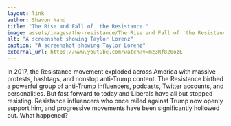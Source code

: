 ```yaml
---
layout: link
author: Shavon Nand
title: "The Rise and Fall of 'the Resistance'"
image: assets/images/the-resistance/The Rise and Fall of 'the Resistance' - YouTube - 0-24-30.jpeg
alt: "A screenshot showing Taylor Lorenz"
caption: "A screenshot showing Taylor Lorenz"
external_url: https://www.youtube.com/watch?v=mz3Rf820ozE
---
```


In 2017, the Resistance movement exploded across America with massive protests, hashtags, and nonstop anti-Trump content. The Resistance birthed a powerful group of anti-Trump influencers, podcasts, Twitter accounts, and personalities. But fast forward to today and Liberals have all but stopped resisting. Resistance influencers who once railed against Trump now openly support him, and progressive movements have been significantly hollowed out. What happened?
